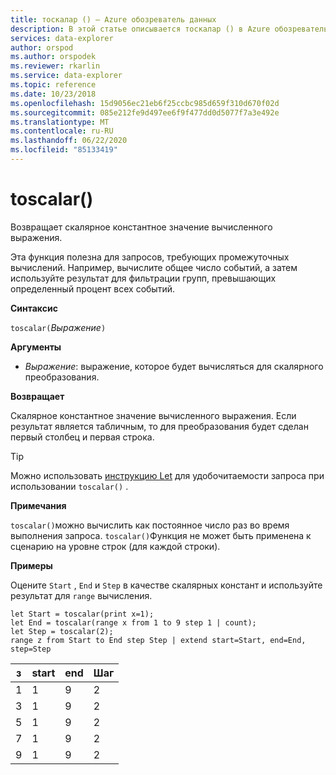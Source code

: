 ```yaml
---
title: тоскалар () — Azure обозреватель данных
description: В этой статье описывается тоскалар () в Azure обозреватель данных.
services: data-explorer
author: orspod
ms.author: orspodek
ms.reviewer: rkarlin
ms.service: data-explorer
ms.topic: reference
ms.date: 10/23/2018
ms.openlocfilehash: 15d9056ec21eb6f25ccbc985d659f310d670f02d
ms.sourcegitcommit: 085e212fe9d497ee6f9f477dd0d5077f7a3e492e
ms.translationtype: MT
ms.contentlocale: ru-RU
ms.lasthandoff: 06/22/2020
ms.locfileid: "85133419"
---
```

# <a name="toscalar"></a>toscalar()

Возвращает скалярное константное значение вычисленного выражения. 

Эта функция полезна для запросов, требующих промежуточных вычислений. Например, вычислите общее число событий, а затем используйте результат для фильтрации групп, превышающих определенный процент всех событий.

**Синтаксис**

`toscalar(`*Выражение*`)`

**Аргументы**

* *Выражение*: выражение, которое будет вычисляться для скалярного преобразования.

**Возвращает**

Скалярное константное значение вычисленного выражения.
Если результат является табличным, то для преобразования будет сделан первый столбец и первая строка.

> [!TIP]
> Можно использовать [инструкцию Let](letstatement.md) для удобочитаемости запроса при использовании `toscalar()` .

**Примечания**

`toscalar()`можно вычислить как постоянное число раз во время выполнения запроса.
`toscalar()`Функция не может быть применена к сценарию на уровне строк (для каждой строки).

**Примеры**

Оцените `Start` , `End` и `Step` в качестве скалярных констант и используйте результат для `range` вычисления.

```kusto
let Start = toscalar(print x=1);
let End = toscalar(range x from 1 to 9 step 1 | count);
let Step = toscalar(2);
range z from Start to End step Step | extend start=Start, end=End, step=Step
```

|з|start|end|Шаг|
|---|---|---|---|
|1|1|9|2|
|3|1|9|2|
|5|1|9|2|
|7|1|9|2|
|9|1|9|2|
